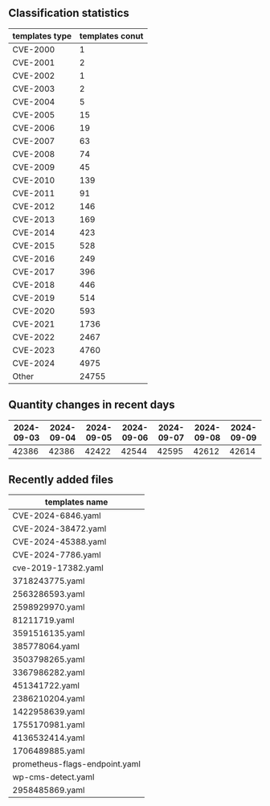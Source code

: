 ## Classification statistics
| templates type | templates conut | 
| --- | --- |
| CVE-2000 | 1 |
| CVE-2001 | 2 |
| CVE-2002 | 1 |
| CVE-2003 | 2 |
| CVE-2004 | 5 |
| CVE-2005 | 15 |
| CVE-2006 | 19 |
| CVE-2007 | 63 |
| CVE-2008 | 74 |
| CVE-2009 | 45 |
| CVE-2010 | 139 |
| CVE-2011 | 91 |
| CVE-2012 | 146 |
| CVE-2013 | 169 |
| CVE-2014 | 423 |
| CVE-2015 | 528 |
| CVE-2016 | 249 |
| CVE-2017 | 396 |
| CVE-2018 | 446 |
| CVE-2019 | 514 |
| CVE-2020 | 593 |
| CVE-2021 | 1736 |
| CVE-2022 | 2467 |
| CVE-2023 | 4760 |
| CVE-2024 | 4975 |
| Other | 24755 |
## Quantity changes in recent days
|2024-09-03 | 2024-09-04 | 2024-09-05 | 2024-09-06 | 2024-09-07 | 2024-09-08 | 2024-09-09|
|--- | ------ | ------ | ------ | ------ | ------ | ---|
|42386 | 42386 | 42422 | 42544 | 42595 | 42612 | 42614|
## Recently added files
| templates name | 
| --- |
| CVE-2024-6846.yaml |
| CVE-2024-38472.yaml |
| CVE-2024-45388.yaml |
| CVE-2024-7786.yaml |
| cve-2019-17382.yaml |
| 3718243775.yaml |
| 2563286593.yaml |
| 2598929970.yaml |
| 81211719.yaml |
| 3591516135.yaml |
| 385778064.yaml |
| 3503798265.yaml |
| 3367986282.yaml |
| 451341722.yaml |
| 2386210204.yaml |
| 1422958639.yaml |
| 1755170981.yaml |
| 4136532414.yaml |
| 1706489885.yaml |
| prometheus-flags-endpoint.yaml |
| wp-cms-detect.yaml |
| 2958485869.yaml |
